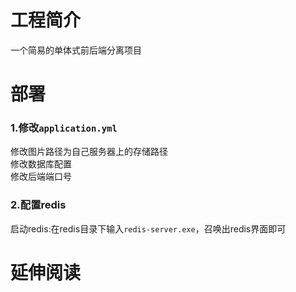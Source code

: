 # 工程简介
一个简易的单体式前后端分离项目
# 部署
### 1.修改`application.yml`
修改图片路径为自己服务器上的存储路径
<br>
修改数据库配置
<br>
修改后端端口号
### 2.配置redis
启动redis:在redis目录下输入`redis-server.exe`，召唤出redis界面即可

# 延伸阅读

